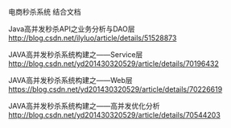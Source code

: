 电商秒杀系统  结合文档

Java高并发秒杀API之业务分析与DAO层
http://blog.csdn.net/ilyluo/article/details/51528873

JAVA高并发秒杀系统构建之——Service层
http://blog.csdn.net/yd201430320529/article/details/70196432

JAVA高并发秒杀系统构建之——Web层
https://blog.csdn.net/yd201430320529/article/details/70226619

JAVA高并发秒杀系统构建之——高并发优化分析
http://blog.csdn.net/yd201430320529/article/details/70544203


 